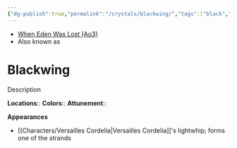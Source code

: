 ```yaml
---
{"dg-publish":true,"permalink":"/crystals/blackwing/","tags":["black","attuned","crystal"],"noteIcon":"saber1"}
---
```


- [When Eden Was Lost (Ao3)](https://archiveofourown.org/works/19334440/chapters/45992584)
- Also known as 
# Blackwing

Description

**Locations**::
**Colors**::
**Attunement**::

**Appearances**
- [[Characters/Versailles Cordelia\|Versailles Cordelia]]'s lightwhip; forms one of the strands